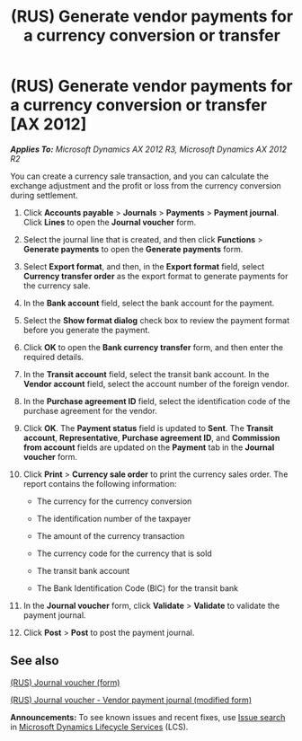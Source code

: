 ﻿---
title: (RUS) Generate vendor payments for a currency conversion or transfer
TOCTitle: (RUS) Generate vendor payments for a currency conversion or transfer
ms:assetid: 17cf8dd5-d64a-44bb-b1a2-f9c4f7a910be
ms:mtpsurl: https://technet.microsoft.com/en-us/library/JJ923257(v=AX.60)
ms:contentKeyID: 52075351
ms.date: 04/18/2014
mtps_version: v=AX.60
---

# (RUS) Generate vendor payments for a currency conversion or transfer [AX 2012]


_**Applies To:** Microsoft Dynamics AX 2012 R3, Microsoft Dynamics AX 2012 R2_

You can create a currency sale transaction, and you can calculate the exchange adjustment and the profit or loss from the currency conversion during settlement.

1.  Click **Accounts payable** \> **Journals** \> **Payments** \> **Payment journal**. Click **Lines** to open the **Journal voucher** form.

2.  Select the journal line that is created, and then click **Functions** \> **Generate payments** to open the **Generate payments** form.

3.  Select **Export format**, and then, in the **Export format** field, select **Currency transfer order** as the export format to generate payments for the currency sale.

4.  In the **Bank account** field, select the bank account for the payment.

5.  Select the **Show format dialog** check box to review the payment format before you generate the payment.

6.  Click **OK** to open the **Bank currency transfer** form, and then enter the required details.

7.  In the **Transit account** field, select the transit bank account. In the **Vendor account** field, select the account number of the foreign vendor.

8.  In the **Purchase agreement ID** field, select the identification code of the purchase agreement for the vendor.

9.  Click **OK**. The **Payment status** field is updated to **Sent**. The **Transit account**, **Representative**, **Purchase agreement ID**, and **Commission from account** fields are updated on the **Payment** tab in the **Journal voucher** form.

10. Click **Print** \> **Currency sale order** to print the currency sales order. The report contains the following information:
    
      - The currency for the currency conversion
    
      - The identification number of the taxpayer
    
      - The amount of the currency transaction
    
      - The currency code for the currency that is sold
    
      - The transit bank account
    
      - The Bank Identification Code (BIC) for the transit bank

11. In the **Journal voucher** form, click **Validate** \> **Validate** to validate the payment journal.

12. Click **Post** \> **Post** to post the payment journal.

## See also

[(RUS) Journal voucher (form)](https://technet.microsoft.com/en-us/library/jj923409\(v=ax.60\))

[(RUS) Journal voucher - Vendor payment journal (modified form)](https://technet.microsoft.com/en-us/library/jj733511\(v=ax.60\))

  
**Announcements:** To see known issues and recent fixes, use [Issue search](http://go.microsoft.com/fwlink/?linkid=389258) in [Microsoft Dynamics Lifecycle Services](http://go.microsoft.com/fwlink/?linkid=306505) (LCS).

